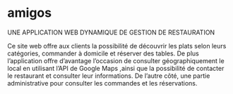 # amigos
UNE APPLICATION WEB DYNAMIQUE DE GESTION DE RESTAURATION

Ce site web offre aux clients la possibilité de découvrir les plats selon leurs catégories, commander à domicile et réserver
des tables. De plus l’application offre d’avantage l’occasion de consulter géographiquement le local en utilisant l’API de
Google Maps ,ainsi que la possibilité de contacter le restaurant et consulter leur informations. De l’autre côté, une partie
administrative pour consulter les commandes et les réservations.
